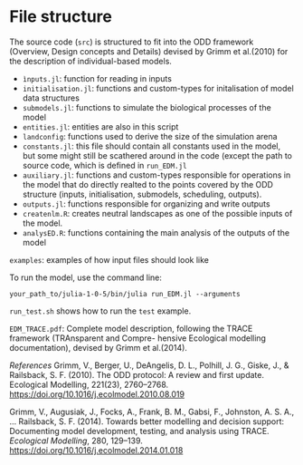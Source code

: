 # File structure
The source code (`src`) is structured to fit into the ODD framework (Overview, Design concepts and Details) devised by Grimm et al.(2010) for the description of individual-based models.
- `ìnputs.jl`: function for reading in inputs
- `initialisation.jl`: functions and custom-types for initalisation of model data structures
- `submodels.jl`: functions to simulate the biological processes of the model
- `entities.jl`: entities are also in this script
- `landconfig`: functions used to derive the size of the simulation arena
- `constants.jl`: this file should contain all constants used in the model, but some might still be scathered around in the code (except the path to source code, which is defined in `run_EDM.jl`
- `auxiliary.jl`: functions and custom-types responsible for operations in the model that do directly realted to the points covered by the ODD structure (inputs, initialisation, submodels, scheduling, outputs).
- `outputs.jl`: functions responsible for organizing and write outputs
- `createnlm.R`: creates neutral landscapes as one of the possible inputs of the model.
- `analysED.R`: functions containing the main analysis of the outputs of the model

`examples`: examples of how input files should look like

To run the model, use the command line:

```
your_path_to/julia-1-0-5/bin/julia run_EDM.jl --arguments
```

`run_test.sh` shows how to run the `test` example.

`EDM_TRACE.pdf`: Complete model description, following the TRACE framework (TRAnsparent and Compre-
hensive Ecological modelling documentation), devised by Grimm et al.(2014).

*References*
Grimm, V., Berger, U., DeAngelis, D. L., Polhill, J. G., Giske, J., & Railsback, S. F. (2010). The ODD protocol: A review and first update. Ecological Modelling, 221(23), 2760–2768. https://doi.org/10.1016/j.ecolmodel.2010.08.019

Grimm, V., Augusiak, J., Focks, A., Frank, B. M., Gabsi, F., Johnston, A. S. A., … Railsback, S. F. (2014). Towards better modelling and decision support: Documenting model development, testing, and analysis using TRACE. _Ecological Modelling_, 280, 129–139. https://doi.org/10.1016/j.ecolmodel.2014.01.018

